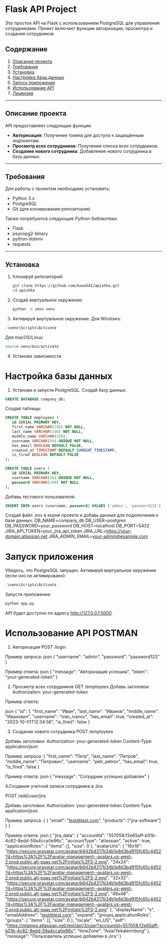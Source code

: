 # Flask API Project

Это простое API на Flask с использованием PostgreSQL для управления сотрудниками. Проект включает функции авторизации, просмотра и создания сотрудников.

## Содержание

1. [Описание проекта](#описание-проекта)
2. [Требования](#требования)
3. [Установка](#установка)
4. [Настройка базы данных](#настройка-базы-данных)
5. [Запуск приложения](#запуск-приложения)
6. [Использование API](#использование-api)
7. [Лицензия](#лицензия)

---

## Описание проекта

API предоставляет следующие функции:
- **Авторизация**: Получение токена для доступа к защищённым эндпоинтам.
- **Просмотр всех сотрудников**: Получение списка всех сотрудников.
- **Создание нового сотрудника**: Добавление нового сотрудника в базу данных.

---

## Требования

Для работы с проектом необходимо установить:
- Python 3.x
- PostgreSQL
- Git (для клонирования репозитория)

Также потребуются следующие Python-библиотеки:
- Flask
- psycopg2-binary
- python-dotenv
- requests

---

## Установка

1. Клонируй репозиторий:

   ```bash
   git clone https://github.com/kowa541/apishka.git
   cd apishka
2. Создай виртуальное окружение:
   ```bash
   python -m venv venv
3. Активируй виртуальное окружение:
  Для Windows:
  ```powershell
  .\venv\Scripts\Activate
  ```
  Для macOS/Linux:
  ```bash
  source venv/bin/activate
  ```
4. Установи зависимости

# Настройка базы данных
1. Установи и запусти PostgreSQL.
  Создай базу данных:
 ```sql
CREATE DATABASE company_db;
 ```
Создай таблицы: 
 ```sql
CREATE TABLE employees (
    id SERIAL PRIMARY KEY,
    first_name VARCHAR(100) NOT NULL,
    last_name VARCHAR(100) NOT NULL,
    middle_name VARCHAR(100),
    username VARCHAR(50) UNIQUE NOT NULL,
    has_email BOOLEAN DEFAULT FALSE,
    created_at TIMESTAMP DEFAULT CURRENT_TIMESTAMP,
    is_fired BOOLEAN DEFAULT FALSE
);

CREATE TABLE users (
    id SERIAL PRIMARY KEY,
    username VARCHAR(50) UNIQUE NOT NULL,
    password VARCHAR(100) NOT NULL
);

 ```
Добавь тестового пользователя:
 ```sql
INSERT INTO users (username, password) VALUES ('admin', 'password123');
 ```
Создай файл .env в корне проекта и добавь данные для подключения к базе данных:
DB_NAME=company_db
DB_USER=postgres
DB_PASSWORD=your_password 
DB_HOST=localhost
DB_PORT=5432
JIRA_API_TOKEN=your_jira_api_token
JIRA_URL=https://your-domain.atlassian.net
JIRA_ADMIN_EMAIL=your-admin@example.com

# Запуск приложения
Убедись, что PostgreSQL запущен.
Активируй виртуальное окружение (если оно не активировано):
```powershell
.\venv\Scripts\Activate
```
Запусти приложение:
```bash
python app.py
```
API будет доступно по адресу http://127.0.0.1:5000.

# Использование API POSTMAN
1. Авторизация
    POST /login
   
  Пример запроса:
json
{
    "username": "admin",
    "password": "password123"
}

  Пример ответа:
json
{
    "message": "Авторизация успешна",
    "token": "your-generated-token"
}

2. Просмотр всех сотрудников
GET /employees
Добавь заголовок:
Authorization: your-generated-token

Пример ответа:

json
 {
     "id": 1,
     "first_name": "Иван",
     "last_name": "Иванов",
     "middle_name": "Иванович",
     "username": "ivan_ivanov",
     "has_email": true,
     "created_at": "2023-10-01T12:34:56",
     "is_fired": false
 }

3. Создание нового сотрудника
POST /employees

Добавь заголовки:
Authorization: your-generated-token
Content-Type: application/json

Пример запроса:
{
    "first_name": "Петр",
    "last_name": "Петров",
    "middle_name": "Петрович",
    "username": "petr_petrov",
    "has_email": true,
    "is_fired": false
}

Пример ответа:
json
{
    "message": "Сотрудник успешно добавлен"
}

4.Создание учетной записи сотрудникв в Jira

POST /add/user/jira

Добавь заголовки:
Authorization: your-generated-token
Content-Type: application/json

Пример запроса:
{
    {
    "email": "test@test.com",
    "products": ["jira-software"]
    }
}

Пример ответа:
json
{
    "jira_data": {
        "accountId": "557058:f2e65aff-b01b-4c82-8edd-59a4cca0e96c",
        "accountType": "atlassian",
        "active": true,
        "applicationRoles": {
            "items": [],
            "size": 0
        },
        "avatarUrls": {
            "16x16": "https://secure.gravatar.com/avatar/b642b4217b34b1e8d3bd915fc65c4452?d=https%3A%2F%2Favatar-management--avatars.us-west-2.prod.public.atl-paas.net%2Finitials%2FS-2.png",
            "24x24": "https://secure.gravatar.com/avatar/b642b4217b34b1e8d3bd915fc65c4452?d=https%3A%2F%2Favatar-management--avatars.us-west-2.prod.public.atl-paas.net%2Finitials%2FS-2.png",
            "32x32": "https://secure.gravatar.com/avatar/b642b4217b34b1e8d3bd915fc65c4452?d=https%3A%2F%2Favatar-management--avatars.us-west-2.prod.public.atl-paas.net%2Finitials%2FS-2.png",
            "48x48": "https://secure.gravatar.com/avatar/b642b4217b34b1e8d3bd915fc65c4452?d=https%3A%2F%2Favatar-management--avatars.us-west-2.prod.public.atl-paas.net%2Finitials%2FS-2.png"
        },
        "displayName": "s",
        "emailAddress": "test@test.com",
        "expand": "groups,applicationRoles",
        "groups": {
            "items": [],
            "size": 0
        },
        "locale": "en_US",
        "self": "https://mlamps.atlassian.net/rest/api/3/user?accountId=557058:f2e65aff-b01b-4c82-8edd-59a4cca0e96c",
        "timeZone": "Asia/Yekaterinburg"
    },
    "message": "Пользователь успешно добавлен в Jira"
}